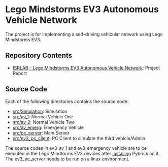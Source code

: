 # Lego Mindstorms EV3 Autonomous Vehicle Network

The project is for implementing a self-driving vehicular network using Lego Mindstorms EV3.

## Repository Contents
- [ISRLAB - Lego Mindstorms EV3 Autonomous Vehicle Network](ISRLAB%20Project%20Report.pdf): Project Report
## Source Code
Each of the following directories contains the source code:
- [src/Simulation](src/Simulation): Simulation  
- [src/av_1](src/av_1): Normal Vehicle One
- [src/av_2](src/av_2): Normal Vehicle Two
- [src/av_emerg](src/av_emerg): Emergency Vehicle
- [src/pc_server](src/pc_server): Main Server
- [src/ev3_pc_client](src/ev3_pc_client): PC Client to simulate the third vehicle/Admin



The source codes in ev3_av_1 and ev3_emergency_vehicle are to be executed in the Lego Mindtorms EV3 devices after [installing](https://pybricks.com/install/mindstorms-ev3/installation/) Pybrick on it. The ev3_pc_server needs to be run on a linux environment.
